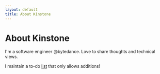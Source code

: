 ```yaml
---
layout: default
title: About Kinstone
---
```


# About Kinstone

I'm a software engineer @bytedance. Love to share thoughts and technical views. 

I maintain a to-do [list](https://chnhaoran.github.io/blog/things-to-do-before-we-die/) that only allows additions!